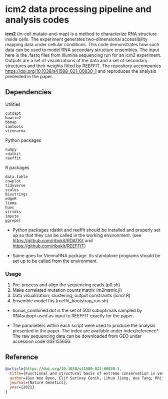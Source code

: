 # icm2 data processing pipeline and analysis codes

**icm2** (in-cell mutate-and-map) is a method to characterize RNA structure inside cells. The experiment generates two-dimensional accessibility mapping data under cellular conditions. This code demonstrates how such data can be used to model RNA secondary structure ensembles. The input here is the .fastq files from Illumina sequencing run for an icm2 experiment. Outputs are a set of visualizations of the data and a set of secondary structures and their weights fitted by REEFFIT. The repository accompanies https://doi.org/10.1038/s41588-021-00830-1 and reproduces the analysis presented in the paper.

## Dependencies

Utilities 
```
cutdapt
bowtie2
bbmap
samtools
viennarna
```

Python packages
```
numpy
rdatkit
reeffit
```

R packages
```
data.table
cowplot
tidyverse
scales
Biostrings
edgeR
limma
hues
viridis
impute
ggrepel
```

* Python packages rdatkit and reeffit should be installed and properly set up so that they can be called in the working environment. (see https://github.com/ribokit/RDATKit and https://github.com/ribokit/REEFFIT)

* Same goes for ViennaRNA package. Its standalone programs should be set up to be called from the environment.

### Usage

1. Pre-process and align the sequencing reads (p0.sh)
2. Make correlated mutation counts matrix (m2matrix.jl)
3. Data visualization; clustering; output constraints (icm2.R)
4. Ensemble model fits (reeffit\_bootstrap\_run.sh)

* bonus\_combined.dot is the set of 500 suboptimals sampled by RNAsubopt used as input to REEFFIT exactly for the paper.

* The parameters within each script were used to produce the analysis presented in the paper. The index are available under index/reference\*. The raw sequencing data can be downloaded from GEO under accession code GSE155656.

## Reference

```bibtex
@article{https://doi.org/10.1038/s41588-021-00830-1,
  title={Functional and structural basis of extreme conservation in vertebrate 5' untranslated regions},
  author={Gun Woo Byeo, Elif Sarinay Cenik, Lihua Jiang, Hua Tang, Rhiju Das, Maria Barna},
  journal={Nature Genetics},
  year={2021}
}
```
